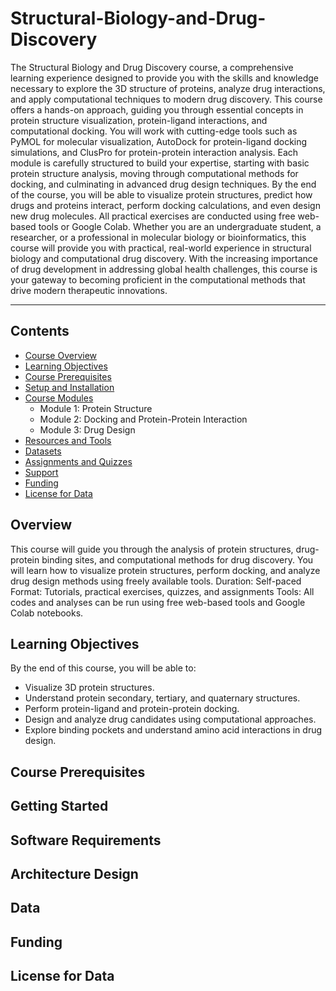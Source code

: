 # Structural-Biology-and-Drug-Discovery
The Structural Biology and Drug Discovery course, a comprehensive learning experience designed to provide you with the skills and knowledge necessary to explore the 3D structure of proteins, analyze drug interactions, and apply computational techniques to modern drug discovery. This course offers a hands-on approach, guiding you through essential concepts in protein structure visualization, protein-ligand interactions, and computational docking. You will work with cutting-edge tools such as PyMOL for molecular visualization, AutoDock for protein-ligand docking simulations, and ClusPro for protein-protein interaction analysis. Each module is carefully structured to build your expertise, starting with basic protein structure analysis, moving through computational methods for docking, and culminating in advanced drug design techniques. By the end of the course, you will be able to visualize protein structures, predict how drugs and proteins interact, perform docking calculations, and even design new drug molecules. All practical exercises are conducted using free web-based tools or Google Colab. Whether you are an undergraduate student, a researcher, or a professional in molecular biology or bioinformatics, this course will provide you with practical, real-world experience in structural biology and computational drug discovery. With the increasing importance of drug development in addressing global health challenges, this course is your gateway to becoming proficient in the computational methods that drive modern therapeutic innovations.


---

## **Contents**

- [Course Overview](#overview)
- [Learning Objectives](#background)
- [Course Prerequisites](#before-starting)
- [Setup and Installation](#getting-started)
- [Course Modules](#software-requirements)
	- Module 1: Protein Structure
	- Module 2: Docking and Protein-Protein Interaction
	- Module 3: Drug Design
- [Resources and Tools](#architecture-design)
- [Datasets](#data)
- [Assignments and Quizzes](#funding)
- [Support](#support)
- [Funding](#funding)
- [License for Data](#license-for-data)

## **Overview**
This course will guide you through the analysis of protein structures, drug-protein binding sites, and computational methods for drug discovery. You will learn how to visualize protein structures, perform docking, and analyze drug design methods using freely available tools.
Duration: Self-paced
Format: Tutorials, practical exercises, quizzes, and assignments
Tools: All codes and analyses can be run using free web-based tools and Google Colab notebooks.


## **Learning Objectives**
By the end of this course, you will be able to:
 - Visualize 3D protein structures.
 - Understand protein secondary, tertiary, and quaternary structures.
 - Perform protein-ligand and protein-protein docking.
 - Design and analyze drug candidates using computational approaches.
 - Explore binding pockets and understand amino acid interactions in drug design.


## **Course Prerequisites**

## **Getting Started**

## **Software Requirements**

## **Architecture Design**

## **Data**

## **Funding**

## **License for Data**
